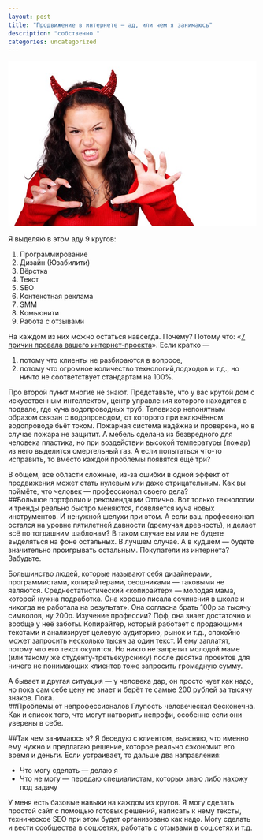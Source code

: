 ```yaml
---
layout: post
title: "Продвижение в интернете — ад, или чем я занимаюсь"
description: "собственно "
categories: uncategorized
---
```

<img src="/img/costume-15682_640.jpg">

Я выделяю в этом аду 9 кругов:

1. Программирование  
1. Дизайн (Юзабилити)
1. Вёрстка
1. Текст
1. SEO
1. Контекстная реклама
1. SMM
1. Комьюнити
1. Работа с отзывами

На каждом из них можно остаться навсегда. Почему? Потому что: «[7 причин провала вашего интернет-проекта](http://habrahabr.ru/post/230311/)». Если кратко —

1. потому что клиенты не разбираются в вопросе,
1. потому что огромное количество технологий,подходов и т.д., но ничто не соответствует стандартам на 100%.
  
Про второй пункт многие не знают. Представьте, что у вас крутой дом с искусственным интеллектом, центр управления которого находится в подвале, где куча водопроводных труб. Телевизор непонятным образом связан с водопроводом, от которого при включённом водопроводе бьёт током. Пожарная система  надёжна и проверена, но в случае пожара не защитит. А мебель сделана из безвредного для человека пластика, но при воздействии высокой температуры (пожар) из него выделится смертельный газ. А если попытаться что-то исправить, то вместо каждой проблемы появятся ещё три?

В общем, все области сложные, из-за ошибки в одной эффект от продвижения может стать нулевым или даже отрицательным. Как вы поймёте, что человек — профессионал своего дела?  
##Большое портфолио и рекомендации
Отлично. Вот только технологии и тренды реально быстро меняются, появляется куча новых инструментов. И ненужной шелухи при этом. А если ваш профессионал остался на уровне пятилетней давности (дремучая древность), и делает всё по тогдашним шаблонам? В таком случае вы или не будете выделяться на фоне остальных. В лучшем случае. А в худшем — будете значительно проигрывать остальным. Покупатели из интернета? Забудьте.

Большинство людей, которые называют себя дизайнерами, программистами, копирайтерами, сеошниками — таковыми не являются. Среднестатистический «копирайтер» — молодая мама, которой нужна подработка. Она хорошо писала сочинения в школе и никогда не работала на результат». Она согласна брать 100р за тысячу символов, ну 200р. Изучение профессии? Пфф, она знает достаточно и вообще у неё заботы. Копирайтер, который работает с продающими текстами и анализирует целевую аудиторию, рынок и т.д., спокойно может запросить несколько тысяч за один текст. И ему заплатят, потому что его текст окупится. Но никто не запретит молодой маме (или такому же студенту-третьекурснику) после десятка проектов для ничего не понимающих клиентов тоже запросить громадную сумму.

А бывает и другая ситуация — у человека дар, он просто чует как надо, но пока сам себе цену не знает и берёт те самые 200 рублей за тысячу знаков. Пока.  
##Проблемы от непрофессионалов
Глупость человеческая бесконечна. Как и список того, что могут натворить непрофи, особенно если они уверены в себе.

##Так чем занимаюсь я?
Я беседую с клиентом, выясняю, что именно ему нужно и предлагаю решение, которое реально сэкономит его время и деньги. Если устраивает, то дальше два направления:

* Что могу сделать — делаю я
* Что не могу — передаю специалистам, которых знаю либо нахожу под задачу

У меня есть базовые навыки на каждом из кругов. Я могу сделать простой сайт с помощью готовых решений, написать к нему тексты, техническое SEO при этом будет организовано как надо. Могу сделать и вести сообщества в соц.сетях, работать с отзывами в соц.сетях и т.д.